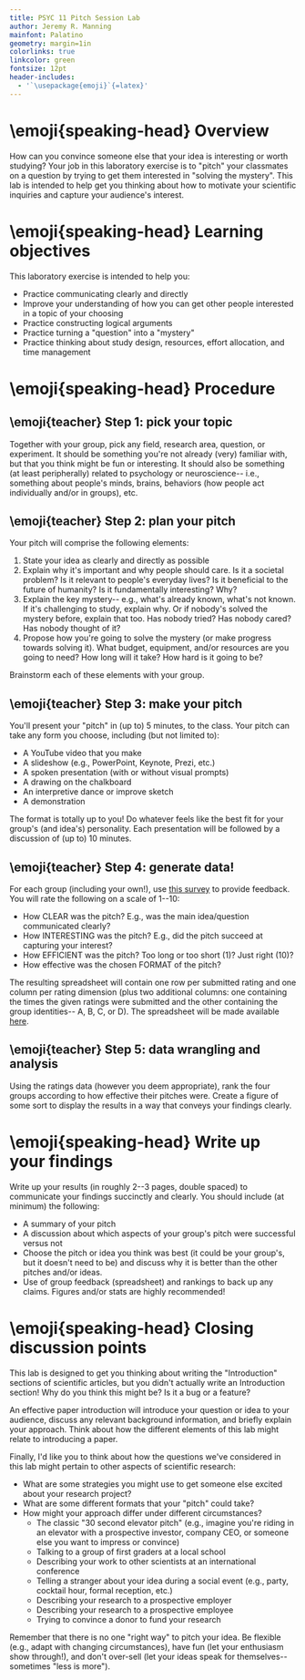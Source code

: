 ```yaml
---
title: PSYC 11 Pitch Session Lab
author: Jeremy R. Manning
mainfont: Palatino
geometry: margin=1in
colorlinks: true
linkcolor: green
fontsize: 12pt
header-includes:
  - '`\usepackage{emoji}`{=latex}'
---
```


# \emoji{speaking-head} Overview

How can you convince someone else that your idea is interesting or worth
studying?  Your job in this laboratory exercise is to "pitch" your classmates on
a question by trying to get them interested in "solving the mystery".  This lab
is intended to help get you thinking about how to motivate your scientific
inquiries and capture your audience's interest.

# \emoji{speaking-head} Learning objectives

This laboratory exercise is intended to help you:

  - Practice communicating clearly and directly
  - Improve your understanding of how you can get other people interested in a topic of your choosing
  - Practice constructing logical arguments
  - Practice turning a "question" into a "mystery"
  - Practice thinking about study design, resources, effort allocation, and time management

# \emoji{speaking-head} Procedure

## \emoji{teacher} Step 1: pick your topic

Together with your group, pick any field, research area, question, or experiment.  It should be something you're not already (very) familiar with, but that you think might be fun or interesting.  It should also be something (at least peripherally) related to psychology or neuroscience-- i.e., something about people's minds, brains, behaviors (how people act individually and/or in groups), etc.

## \emoji{teacher} Step 2: plan your pitch

Your pitch will comprise the following elements:

  1. State your idea as clearly and directly as possible
  2. Explain why it's important and why people should care.  Is it a societal problem?  Is it relevant to people's everyday lives?  Is it beneficial to the future of humanity?  Is it fundamentally interesting?  Why?
  3. Explain the key mystery-- e.g., what's already known, what's not known.  If it's challenging to study, explain why.  Or if nobody's solved the mystery before, explain that too.  Has nobody tried?  Has nobody cared?  Has nobody thought of it?
  4. Propose how you're going to solve the mystery (or make progress towards solving it).
  What budget, equipment, and/or resources are you going to need?  How long will it take?  How hard is it going to be?

Brainstorm each of these elements with your group.

## \emoji{teacher} Step 3: make your pitch

You'll present your "pitch" in (up to) 5 minutes, to the class.  Your pitch can take any form you choose, including (but not limited to):

  - A YouTube video that you make
  - A slideshow (e.g., PowerPoint, Keynote, Prezi, etc.)
  - A spoken presentation (with or without visual prompts)
  - A drawing on the chalkboard
  - An interpretive dance or improve sketch
  - A demonstration
  
The format is totally up to you!  Do whatever feels like the best fit for your
group's (and idea's) personality.  Each presentation will be followed by a discussion of (up to) 10 minutes.

## \emoji{teacher} Step 4: generate data!

For each group (including your own!), use [this survey](https://forms.gle/eVUf5XSZqnruhfVc8) to provide feedback.  You will rate the following on a scale of 1--10:
  
  - How CLEAR was the pitch?  E.g., was the main idea/question communicated clearly?
  - How INTERESTING was the pitch?  E.g., did the pitch succeed at capturing your interest?
  - How EFFICIENT was the pitch?  Too long or too short (1)?  Just right (10)?
  - How effective was the chosen FORMAT of the pitch?

The resulting spreadsheet will contain one row per submitted rating and one column per rating dimension (plus two additional columns: one containing the times the given ratings were submitted and the other containing the group identities-- A, B, C, or D).  The spreadsheet will be made available [here](https://docs.google.com/spreadsheets/d/1f4EbN5AtnR53CynJoMfJO2Ydni8-XPb8a4Y7IH0dBZw/edit?usp=sharing).

## \emoji{teacher} Step 5: data wrangling and analysis

Using the ratings data (however you deem appropriate), rank the four groups according to how effective their pitches were.  Create a figure of some sort to display the results in a way that conveys your findings clearly.

# \emoji{speaking-head} Write up your findings

Write up your results (in roughly 2--3 pages, double spaced) to communicate your findings succinctly and clearly.  You should include (at minimum) the following:
  
  - A summary of your pitch
  - A discussion about which aspects of your group's pitch were successful versus not
  - Choose the pitch or idea you think was best (it could be your group's, but it doesn't need to be) and discuss why it is better than the other pitches and/or ideas.
  - Use of group feedback (spreadsheet) and rankings to back up any claims.  Figures and/or stats are highly recommended!

# \emoji{speaking-head} Closing discussion points

This lab is designed to get you thinking about writing the "Introduction" sections of scientific articles, but you didn't actually write an Introduction section!  Why do you think this might be?  Is it a bug or a feature?

An effective paper introduction will introduce your question or idea to your audience, discuss any relevant background information, and briefly explain your approach.  Think about how the different elements of this lab might relate to introducing a paper.

Finally, I'd like you to think about how the questions we've considered in this lab might pertain to other aspects of scientific research:

  - What are some strategies you might use to get someone else excited about your research project?
  - What are some different formats that your "pitch" could take?
  - How might your approach differ under different circumstances?
    - The classic "30 second elevator pitch" (e.g., imagine you're riding in an elevator with a prospective investor, company CEO, or someone else you want to impress or convince)
    - Talking to a group of first graders at a local school
    - Describing your work to other scientists at an international conference
    - Telling a stranger about your idea during a social event (e.g., party, cocktail hour, formal reception, etc.)
    - Describing your research to a prospective employer
    - Describing your research to a prospective employee
    - Trying to convince a donor to fund your research

Remember that there is no one "right way" to pitch your idea.  Be flexible (e.g., adapt with changing circumstances), have fun (let your enthusiasm show through!), and don't over-sell (let your ideas speak for themselves-- sometimes "less is more").
  